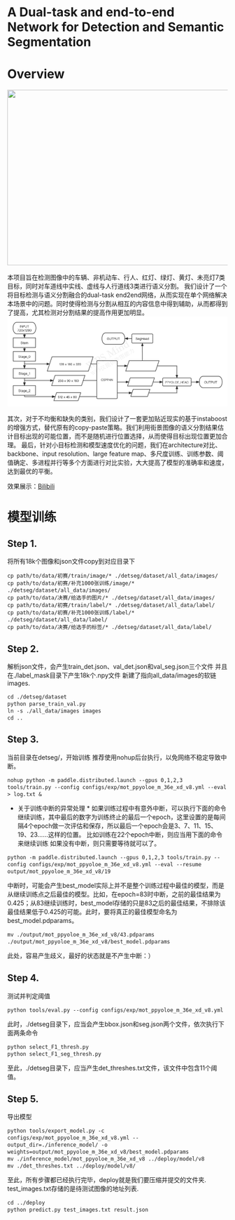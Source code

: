 # A Dual-task and end-to-end Network for Detection and Semantic Segmentation

# Overview
<div align=center>
<img width=720 height=400 src="https://github.com/tabsun/DualTask-End2end-PPDet/blob/master/on_road_fast.gif"/>
</div>

本项目旨在检测图像中的车辆、非机动车、行人、红灯、绿灯、黄灯、未亮灯7类目标，同时对车道线中实线、虚线与人行道线3类进行语义分割。
我们设计了一个将目标检测与语义分割融合的dual-task end2end网络，从而实现在单个网络解决本场景中的问题。同时使得检测与分割从相互的内容信息中得到辅助，从而都得到了提高，尤其检测对分割结果的提高作用更加明显。
![Net Architecture](https://github.com/tabsun/DualTask-End2end-PPDET/blob/master/net_arch.png)

其次，对于不均衡和缺失的类别，我们设计了一套更加贴近现实的基于instaboost的增强方式，替代原有的copy-paste策略。我们利用街景图像的语义分割结果估计目标出现的可能位置，而不是随机进行位置选择，从而使得目标出现位置更加合理。
最后，针对小目标检测和模型速度优化的问题，我们在architecture对比、backbone、input resolution、large feature map、多尺度训练、训练参数、阈值确定、多进程并行等多个方面进行对比实验，大大提高了模型的准确率和速度，达到最优的平衡。

效果展示：[Bilibili](https://www.bilibili.com/video/BV1og41187E8/)

# 模型训练
## Step 1. 
将所有18k个图像和json文件copy到对应目录下
```
cp path/to/data/初赛/train/image/* ./detseg/dataset/all_data/images/
cp path/to/data/初赛/补充1000张训练/image/* ./detseg/dataset/all_data/images/
cp path/to/data/决赛/给选手的图片/* ./detseg/dataset/all_data/images/
cp path/to/data/初赛/train/label/* ./detseg/dataset/all_data/label/
cp path/to/data/初赛/补充1000张训练/label/* ./detseg/dataset/all_data/label/
cp path/to/data/决赛/给选手的标签/* ./detseg/dataset/all_data/label/
```

## Step 2. 
解析json文件，会产生train_det.json、val_det.json和val_seg.json三个文件
并且在./label_mask目录下产生18k个.npy文件 新建了指向all_data/images的软链images.
```
cd ./detseg/dataset
python parse_train_val.py
ln -s ./all_data/images images
cd ..
```

## Step 3. 
当前目录在detseg/，开始训练
推荐使用nohup后台执行，以免网络不稳定导致中断。
```
nohup python -m paddle.distributed.launch --gpus 0,1,2,3 tools/train.py --config configs/exp/mot_ppyoloe_m_36e_xd_v8.yml --eval > log.txt &
```

* 关于训练中断的异常处理 *
如果训练过程中有意外中断，可以执行下面的命令继续训练，其中最后的数字为训练终止的最后一个epoch，这里设置的是每间隔4个epoch做一次评估和保存，所以最后一个epoch会是3、7、11、15、19、23……这样的位置。
比如训练在22个epoch中断，则应当用下面的命令来继续训练
如果没有中断，则只需要等待就可以了。
```
python -m paddle.distributed.launch --gpus 0,1,2,3 tools/train.py --config configs/exp/mot_ppyoloe_m_36e_xd_v8.yml --eval --resume output/mot_ppyoloe_m_36e_xd_v8/19
```
中断时，可能会产生best_model实际上并不是整个训练过程中最佳的模型，而是从继续训练点之后最佳的模型。比如，在epoch=83时中断，之前的最佳结果为0.425；从83继续训练时，best_model存储的只是83之后的最佳结果，不排除该最佳结果低于0.425的可能。此时，要将真正的最佳模型命名为best_model.pdparams。
```
mv ./output/mot_ppyoloe_m_36e_xd_v8/43.pdparams ./output/mot_ppyoloe_m_36e_xd_v8/best_model.pdparams
```
此处，容易产生歧义，最好的状态就是不产生中断：）

## Step 4. 
测试并判定阈值
```
python tools/eval.py --config configs/exp/mot_ppyoloe_m_36e_xd_v8.yml
```
此时，./detseg目录下，应当会产生bbox.json和seg.json两个文件，依次执行下面两条命令
```
python select_F1_thresh.py
python select_F1_seg_thresh.py
```
至此，./detseg目录下，应当产生det_threshes.txt文件，该文件中包含11个阈值。

## Step 5. 
导出模型
```
python tools/export_model.py -c configs/exp/mot_ppyoloe_m_36e_xd_v8.yml --output_dir=./inference_model/ -o weights=output/mot_ppyoloe_m_36e_xd_v8/best_model.pdparams
mv ./inference_model/mot_ppyoloe_m_36e_xd_v8 ../deploy/model/v8
mv ./det_threshes.txt ../deploy/model/v8/
```

至此，所有步骤都已经执行完毕，deploy就是我们要压缩并提交的文件夹.
test_images.txt存储的是待测试图像的地址列表.
```
cd ../deploy
python predict.py test_images.txt result.json
```
